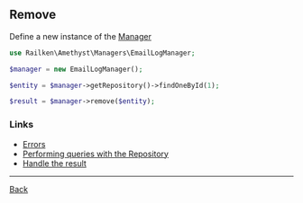 ## Remove 

Define a new instance of the [Manager](manager.md)

```php
use Railken\Amethyst\Managers\EmailLogManager;

$manager = new EmailLogManager();
```

```php
$entity = $manager->getRepository()->findOneById(1);

$result = $manager->remove($entity);
```

### Links
* [Errors](errors.md)
* [Performing queries with the Repository](repository.md)
* [Handle the result](result.md)

---
[Back](index.md)